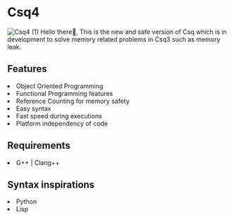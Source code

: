 # Csq4
![Csq4 (1)](https://user-images.githubusercontent.com/90708238/212843929-05cc3e4c-0b83-45be-8493-a423308c6fbc.png)
Hello there👋,
This is the new and safe version of Csq which is in development to solve memory related problems in Csq3 such as memory leak.

## Features
<li>Object Oriented Programming </li>
<li>Functional Programming features</li>
<li>Reference Counting for memory safety</li>
<li>Easy syntax</li>
<li>Fast speed during executions</li>
<li>Platform independency of code</li>

## Requirements
<li>G++ | Clang++</li>

## Syntax inspirations
<li>Python</li>
<li>Lisp</li>

